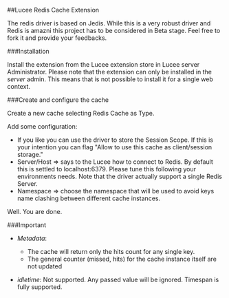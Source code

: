 ##Lucee Redis Cache Extension

The redis driver is based on Jedis. While this is a very robust driver and Redis is amazni this project has to be considered in Beta stage.
Feel free to fork it and provide your feedbacks.

###Installation

Install the extension from the Lucee extension store in Lucee server Administrator. Please note that the extension can only be installed in the *server* admin.
This means that is not possible to install it for a single web context.

###Create and configure the cache

Create a new cache selecting Redis Cache as Type.

Add some configuration:

* If you like you can use the driver to store the Session Scope. If this is your intention you can flag "Allow to use this cache as client/session storage."
* Server/Host => says to the Lucee how to connect to Redis. By default this is settled to localhost:6379.
Please tune this following your environments needs. Note that the driver actually support a single Redis Server.
* Namespace => choose the namespace that will be used to avoid keys name clashing between different cache instances.

Well. You are done.

###Important

* *Metadata*:
    * The cache will return only the hits count for any single key.
    * The general counter (missed, hits) for the cache instance itself are not updated

* *idletime*:
  Not supported. Any passed value will be ignored. Timespan is fully supported.




